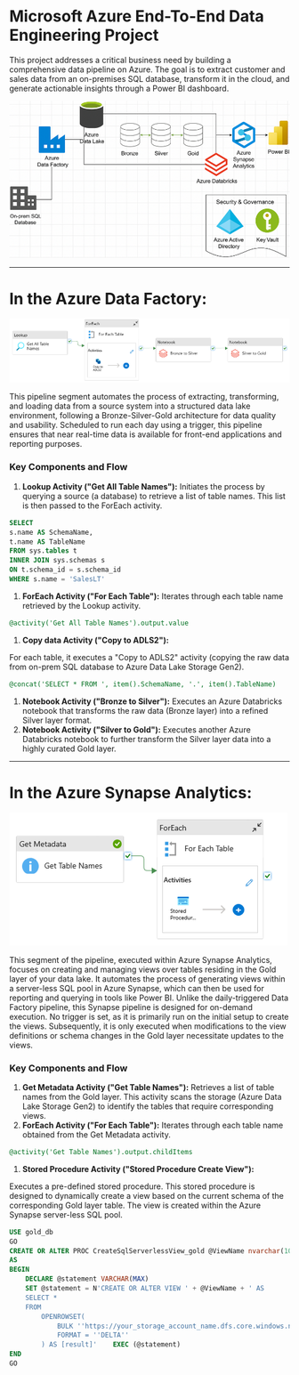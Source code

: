 # Microsoft Azure End-To-End Data Engineering Project
This project addresses a critical business need by building a comprehensive data pipeline on Azure. The goal is to extract customer and sales data from an on-premises SQL database, transform it in the cloud, and generate actionable insights through a Power BI dashboard.

![image.png](images/image.png)

---
# In the Azure Data Factory:

![image.png](images/image%201.png)

This pipeline segment automates the process of extracting, transforming, and loading data from a source system into a structured data lake environment, following a Bronze-Silver-Gold architecture for data quality and usability. Scheduled to run each day using a trigger, this pipeline ensures that near real-time data is available for front-end applications and reporting purposes.

### Key Components and Flow

1. **Lookup Activity ("Get All Table Names"):**
Initiates the process by querying a source (a database) to retrieve a list of table names. This list is then passed to the ForEach activity.

```sql
SELECT
s.name AS SchemaName,
t.name AS TableName
FROM sys.tables t
INNER JOIN sys.schemas s
ON t.schema_id = s.schema_id
WHERE s.name = 'SalesLT'
```

1. **ForEach Activity ("For Each Table"):**
Iterates through each table name retrieved by the Lookup activity. 

```sql
@activity('Get All Table Names').output.value
```

1. **Copy data Activity ("Copy to ADLS2"):**

For each table, it executes a "Copy to ADLS2" activity (copying the raw data from on-prem SQL database to Azure Data Lake Storage Gen2).

```sql
@concat('SELECT * FROM ', item().SchemaName, '.', item().TableName)
```

1. **Notebook Activity ("Bronze to Silver"):**
Executes an Azure Databricks notebook that transforms the raw data (Bronze layer) into a refined Silver layer format.
2. **Notebook Activity ("Silver to Gold"):**
Executes another Azure Databricks notebook to further transform the Silver layer data into a highly curated Gold layer.

---
# In the Azure Synapse Analytics:

![image.png](images/image%202.png)

This segment of the pipeline, executed within Azure Synapse Analytics, focuses on creating and managing views over tables residing in the Gold layer of your data lake. It automates the process of generating views within a server-less SQL pool in Azure Synapse, which can then be used for reporting and querying in tools like Power BI. Unlike the daily-triggered Data Factory pipeline, this Synapse pipeline is designed for on-demand execution. No trigger is set, as it is primarily run on the initial setup to create the views. Subsequently, it is only executed when modifications to the view definitions or schema changes in the Gold layer necessitate updates to the views.

### Key Components and Flow

1. **Get Metadata Activity ("Get Table Names"):**
Retrieves a list of table names from the Gold layer. This activity scans the storage (Azure Data Lake Storage Gen2) to identify the tables that require corresponding views.
2. **ForEach Activity ("For Each Table"):**
Iterates through each table name obtained from the Get Metadata activity. 

```sql
@activity('Get Table Names').output.childItems
```

1. **Stored Procedure Activity ("Stored Procedure Create View"):**

Executes a pre-defined stored procedure. This stored procedure is designed to dynamically create a view based on the current schema of the corresponding Gold layer table.
The view is created within the Azure Synapse server-less SQL pool.

```sql
USE gold_db
GO
CREATE OR ALTER PROC CreateSqlServerlessView_gold @ViewName nvarchar(100)
AS
BEGIN
    DECLARE @statement VARCHAR(MAX)
    SET @statement = N'CREATE OR ALTER VIEW ' + @ViewName + ' AS
    SELECT *
    FROM
        OPENROWSET(
            BULK ''https://your_storage_account_name.dfs.core.windows.net/gold/SalesLT/' + @ViewName + '/'',
            FORMAT = ''DELTA''
        ) AS [result]'    EXEC (@statement)
END
GO
```
